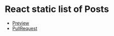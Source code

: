 # React static list of Posts

- [Preview](https://dkovale.github.io/react_static-list-of-posts/)
 - [PullRequest](https://github.com/mate-academy/react_static-list-of-posts/pull/28/files)